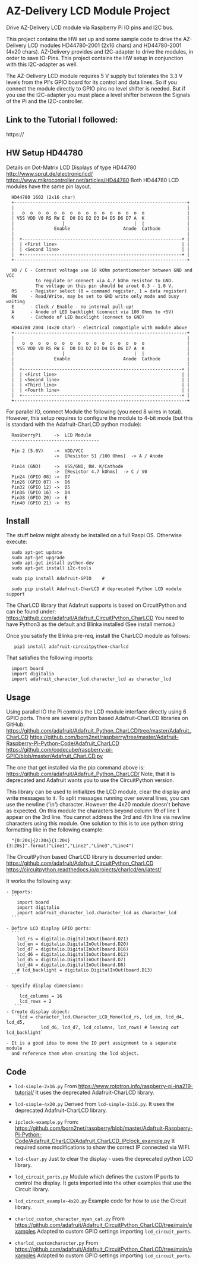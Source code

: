 # AZ-Delivery LCD Module Project
  Drive AZ-Delivery LCD module via Raspberry Pi IO pins and I2C bus.

  This project contains the HW set up and some sample code to drive the
  AZ-Delivery LCD modules HD44780-2001 (2x16 chars) and HD44780-2001 (4x20 chars).
  AZ-Delivery provides and I2C-adapter to drive the modules, in order to
  save IO-Pins. This project contains the HW setup in conjunction with this
  I2C-adapter as well.

  The AZ-Delivery LCD module requires 5 V supply but tolerates the 3.3 V levels
  from the PI's GPIO board for its control and data lines.
  So if you connect the module directly to GPIO pins no level shifter is needed.
  But if you use the I2C-adapter you must place a level shifter between the
  Signals of the Pi and the I2C-controller.

## Link to the Tutorial I followed:
  https://

## HW Setup HD44780
  Details on  Dot-Matrix LCD Displays of type HD44780
     http://www.sprut.de/electronic/lcd/
     https://www.mikrocontroller.net/articles/HD44780
  Both HD44780 LCD modules have the same pin layout.

  ```
    HD44780 1602 (2x16 char)
    +-----------------------------------------------------------------+
    |                                                                 |
    |   o  o  o  o  o  o  o  o  o  o  o  o  o  o  o  o                |
    | VSS VDD V0 RS RW E  D0 D1 D2 D3 D4 D5 D6 D7 A  K                |
    |                  |                          |  |                |
    |               Enable                    Anode  Cathode          |
    |                                                                 |
    |  +------------------------------------------------------------+ |
    |  | <First line>                                               | |
    |  | <Second line>                                              | |
    |  +------------------------------------------------------------+ |
    +-----------------------------------------------------------------+

    V0 / C - Contrast voltage use 10 kOhm potentiomenter between GND and VCC
             to regulate or connect via 4.7 kOhm resistor to GND.
             The voltage on this pin should be arout 0.3 - 1.0 V.
    RS     - Register select (0 = command register, 1 = data register)
    RW     - Read/Write, may be set to GND write only mode and busy waiting
    E      - Clock / Enable - no internal pull-up!
    A      - Anode of LED backlight (connect via 100 Ohms to +5V)
    K      - Cathode of LED backlight (connect to GND)

    HD44780 2004 (4x20 char) - electrical compatiple with module above
    +-----------------------------------------------------------------+
    |                                                                 |
    |   o  o  o  o  o  o  o  o  o  o  o  o  o  o  o  o                |
    | VSS VDD V0 RS RW E  D0 D1 D2 D3 D4 D5 D6 D7 A  K                |
    |                  |                          |  |                |
    |               Enable                    Anode  Cathode          |
    |                                                                 |
    |  +------------------------------------------------------------+ |
    |  | <First line>                                               | |
    |  | <Second line>                                              | |
    |  | <Third line>                                               | |
    |  | <Fourth line>                                              | |
    |  +------------------------------------------------------------+ |
    +-----------------------------------------------------------------+

  ```

  For parallel IO, connect Module the following (you need 8 wires in total).
  However, this setup requires to configure the module to 4-bit mode (but
  this is standard with the Adafruit-CharLCD python module):

  ```
    RasüberryPi     ->  LCD Module
    ---------------------------------

    Pin 2 (5.0V)    ->  VDD/VCC
                    ->  [Resistor 51 /100 Ohms]  -> A / Anode

    Pin14 (GND)     ->  VSS/GND, RW. K/Cathode
                    ->  [Resistor 4.7 kOhms]  -> C / V0
    Pin24 (GPIO 08) ->  D7
    Pin26 (GPIO 07) ->  D6
    Pin32 (GPIO 12) ->  D5
    Pin36 (GPIO 16) ->  D4
    Pin38 (GPIO 20) ->  E
    Pin40 (GPIO 21) ->  RS

  ```    

## Install

  The stuff below might already be installed on a full Raspi OS.
  Otherwise execute:
  ```
    sudo apt-get update
    sudo apt-get upgrade
    sudo apt-get install python-dev
    sudo apt-get install i2c-tools

    sudo pip install Adafruit-GPIO    #

    sudo pip install Adafruit-CharLCD # deprecated Python LCD module support
  ```

   The CharLCD library that Adafruit supports is based on CircuitPython and can
   be found under:
      https://github.com/adafruit/Adafruit_CircuitPython_CharLCD
   You need to have Python3 as the default and Blinka installed (See install
   memos.)

   Once you satisfy the Blinka pre-req, install the CharLCD module as follows:
   ```
      pip3 install adafruit-circuitpython-charlcd
   ```
   That satisfies the following imports:
   ```
     import board
     import digitalio
     import adafruit_character_lcd.character_lcd as character_lcd
   ```

## Usage
  Using parallel IO the Pi controls the LCD module interface directly using
  6 GPIO ports.
  There are several python based Adafruit-CharLCD libraries on GitHub:
     https://github.com/adafruit/Adafruit_Python_CharLCD/tree/master/Adafruit_CharLCD
     https://github.com/born2net/raspberry/tree/master/Adafruit-Raspberry-Pi-Python-Code/Adafruit_CharLCD
     https://github.com/codecube/raspberry-pi-GPIO/blob/master/Adafruit_CharLCD.py

  The one that get installed via the pip command above is:
     https://github.com/adafruit/Adafruit_Python_CharLCD/
  Note, that it is deprecated and Adafruit wants you to use the CircuitPython
  version.

  This library can be used to initializes the LCD module, clear the display and
  write messages to it.
  To split messages running over several lines, you can use the newline ('\n')
  character. However the 4x20 module doesn't behave as expected. On this
  module the characters beyond column 19 of line 1 appear on the 3rd line.
  You cannot address the 3rd and 4th line via newline characters using this
  module.
  One solution to this is to use python string formatting like in the following
  example:
  ```
    "{0:20s}{2:20s}{1:20s}{3:20s}".format("Line1","Line2","Line3","Line4")
  ```

  The CircuitPython based CharLCD library is documented under:
     https://github.com/adafruit/Adafruit_CircuitPython_CharLCD
     https://circuitpython.readthedocs.io/projects/charlcd/en/latest/

  It works the following way:

    - Imports:
      ```
        import board
        import digitalio
        import adafruit_character_lcd.character_lcd as character_lcd
      ```

    - Define LCD display GPIO ports:
      ```
        lcd_rs = digitalio.DigitalInOut(board.D21)
        lcd_en = digitalio.DigitalInOut(board.D20)
        lcd_d7 = digitalio.DigitalInOut(board.D16)
        lcd_d6 = digitalio.DigitalInOut(board.D12)
        lcd_d5 = digitalio.DigitalInOut(board.D7)
        lcd_d4 = digitalio.DigitalInOut(board.D8)
        # lcd_backlight = digitalio.DigitalInOut(board.D13)
      ```

    - Specify display dimensions:
       ```
         lcd_columns = 16
         lcd_rows = 2
       ```
    - Create display object:
        `lcd = character_lcd.Character_LCD_Mono(lcd_rs, lcd_en, lcd_d4, lcd_d5,
                 lcd_d6, lcd_d7, lcd_columns, lcd_rows) # leaving out  lcd_backlight`

    - It is a good idea to move the IO port assignment to a separate module
      and reference them when creating the lcd object.

## Code

  - `lcd-simple-2x16.py`
    From https://www.rototron.info/raspberry-pi-ina219-tutorial/
    It uses the deprecated Adafruit-CharLCD library.

  - `lcd-simple-4x20.py`
    Derived from `lcd-simple-2x16.py`.
    It uses the deprecated Adafruit-CharLCD library.

  - `ipclock-example.py`
    From: https://github.com/born2net/raspberry/blob/master/Adafruit-Raspberry-Pi-Python-Code/Adafruit_CharLCD/Adafruit_CharLCD_IPclock_example.py
    It required some modifications to show the correct IP connected via WIFI.

  - `lcd-clear.py`
    Just to clear the display - uses the deprecated python LCD library.

  - `lcd_circuit_ports.py`
    Module which defines the custom IP ports to control the display.
    It gets imported into the other examples that use the Circuit library.

  - `lcd_circuit_example-4x20.py`
    Example code for how to use the Circuit library.

  - `charlcd_custom_character_nyan_cat.py`
    From https://github.com/adafruit/Adafruit_CircuitPython_CharLCD/tree/main/examples
    Adapted to custom GPIO settings importing `lcd_circuit_ports`.

  - `charlcd_customcharacter.py`
    From https://github.com/adafruit/Adafruit_CircuitPython_CharLCD/tree/main/examples
    Adapted to custom GPIO settings importing `lcd_circuit_ports`.
